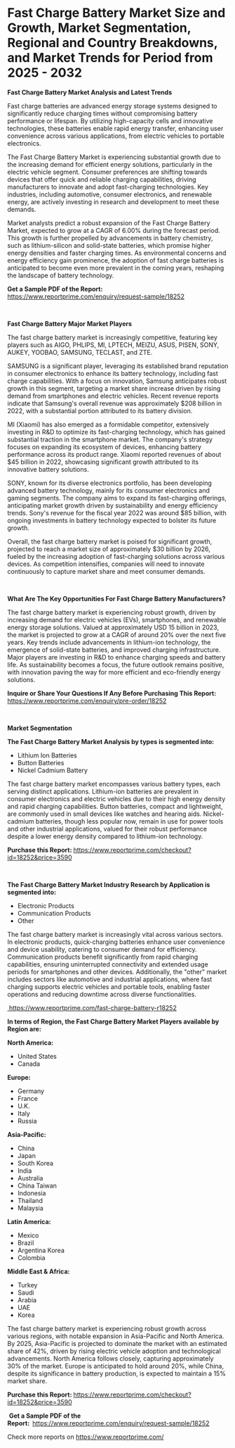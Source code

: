 <p><h1>Fast Charge Battery Market Size and Growth, Market Segmentation, Regional and Country Breakdowns, and Market Trends for Period from 2025 -  2032</h1></p><p><strong>Fast Charge Battery Market Analysis and Latest Trends</strong></p>
<p><p>Fast charge batteries are advanced energy storage systems designed to significantly reduce charging times without compromising battery performance or lifespan. By utilizing high-capacity cells and innovative technologies, these batteries enable rapid energy transfer, enhancing user convenience across various applications, from electric vehicles to portable electronics.</p><p>The Fast Charge Battery Market is experiencing substantial growth due to the increasing demand for efficient energy solutions, particularly in the electric vehicle segment. Consumer preferences are shifting towards devices that offer quick and reliable charging capabilities, driving manufacturers to innovate and adopt fast-charging technologies. Key industries, including automotive, consumer electronics, and renewable energy, are actively investing in research and development to meet these demands.</p><p>Market analysts predict a robust expansion of the Fast Charge Battery Market, expected to grow at a CAGR of 6.00% during the forecast period. This growth is further propelled by advancements in battery chemistry, such as lithium-silicon and solid-state batteries, which promise higher energy densities and faster charging times. As environmental concerns and energy efficiency gain prominence, the adoption of fast charge batteries is anticipated to become even more prevalent in the coming years, reshaping the landscape of battery technology.</p></p>
<p><strong>Get a Sample PDF of the Report:&nbsp;</strong> <a href="https://www.reportprime.com/enquiry/request-sample/18252?utm_campaign=2190&utm_medium=2&utm_source=Github&utm_content=ia&utm_term=19032025&utm_id=fast-charge-battery">https://www.reportprime.com/enquiry/request-sample/18252</a></p>
<p>&nbsp;</p>
<p><strong>Fast Charge Battery Major Market Players</strong></p>
<p><p>The fast charge battery market is increasingly competitive, featuring key players such as AIGO, PHLIPS, MI, LPTECH, MEIZU, ASUS, PISEN, SONY, AUKEY, YOOBAO, SAMSUNG, TECLAST, and ZTE. </p><p>SAMSUNG is a significant player, leveraging its established brand reputation in consumer electronics to enhance its battery technology, including fast charge capabilities. With a focus on innovation, Samsung anticipates robust growth in this segment, targeting a market share increase driven by rising demand from smartphones and electric vehicles. Recent revenue reports indicate that Samsung's overall revenue was approximately $208 billion in 2022, with a substantial portion attributed to its battery division.</p><p>MI (Xiaomi) has also emerged as a formidable competitor, extensively investing in R&D to optimize its fast-charging technology, which has gained substantial traction in the smartphone market. The company's strategy focuses on expanding its ecosystem of devices, enhancing battery performance across its product range. Xiaomi reported revenues of about $45 billion in 2022, showcasing significant growth attributed to its innovative battery solutions.</p><p>SONY, known for its diverse electronics portfolio, has been developing advanced battery technology, mainly for its consumer electronics and gaming segments. The company aims to expand its fast-charging offerings, anticipating market growth driven by sustainability and energy efficiency trends. Sony's revenue for the fiscal year 2022 was around $85 billion, with ongoing investments in battery technology expected to bolster its future growth.</p><p>Overall, the fast charge battery market is poised for significant growth, projected to reach a market size of approximately $30 billion by 2026, fueled by the increasing adoption of fast-charging solutions across various devices. As competition intensifies, companies will need to innovate continuously to capture market share and meet consumer demands.</p></p>
<p>&nbsp;</p>
<p><strong>What Are The Key Opportunities For Fast Charge Battery Manufacturers?</strong></p>
<p><p>The fast charge battery market is experiencing robust growth, driven by increasing demand for electric vehicles (EVs), smartphones, and renewable energy storage solutions. Valued at approximately USD 15 billion in 2023, the market is projected to grow at a CAGR of around 20% over the next five years. Key trends include advancements in lithium-ion technology, the emergence of solid-state batteries, and improved charging infrastructure. Major players are investing in R&D to enhance charging speeds and battery life. As sustainability becomes a focus, the future outlook remains positive, with innovation paving the way for more efficient and eco-friendly energy solutions.</p></p>
<p><strong>Inquire or Share Your Questions If Any Before Purchasing This Report:</strong> <a href="https://www.reportprime.com/enquiry/pre-order/18252?utm_campaign=2190&utm_medium=2&utm_source=Github&utm_content=ia&utm_term=19032025&utm_id=fast-charge-battery">https://www.reportprime.com/enquiry/pre-order/18252</a></p>
<p>&nbsp;</p>
<p><strong>Market Segmentation</strong></p>
<p><strong>The Fast Charge Battery Market Analysis by types is segmented into:</strong></p>
<p><ul><li>Lithium Ion Batteries</li><li>Button Batteries</li><li>Nickel Cadmium Battery</li></ul></p>
<p><p>The fast charge battery market encompasses various battery types, each serving distinct applications. Lithium-ion batteries are prevalent in consumer electronics and electric vehicles due to their high energy density and rapid charging capabilities. Button batteries, compact and lightweight, are commonly used in small devices like watches and hearing aids. Nickel-cadmium batteries, though less popular now, remain in use for power tools and other industrial applications, valued for their robust performance despite a lower energy density compared to lithium-ion technology.</p></p>
<p><strong>Purchase this Report:&nbsp;</strong><a href="https://www.reportprime.com/checkout?id=18252&price=3590&utm_campaign=2190&utm_medium=2&utm_source=Github&utm_content=ia&utm_term=19032025&utm_id=fast-charge-battery">https://www.reportprime.com/checkout?id=18252&price=3590</a></p>
<p>&nbsp;</p>
<p><strong>The Fast Charge Battery Market Industry Research by Application is segmented into:</strong></p>
<p><ul><li>Electronic Products</li><li>Communication Products</li><li>Other</li></ul></p>
<p><p>The fast charge battery market is increasingly vital across various sectors. In electronic products, quick-charging batteries enhance user convenience and device usability, catering to consumer demand for efficiency. Communication products benefit significantly from rapid charging capabilities, ensuring uninterrupted connectivity and extended usage periods for smartphones and other devices. Additionally, the "other" market includes sectors like automotive and industrial applications, where fast charging supports electric vehicles and portable tools, enabling faster operations and reducing downtime across diverse functionalities.</p></p>
<p><a href="https://www.reportprime.com/fast-charge-battery-r18252?utm_campaign=2190&utm_medium=2&utm_source=Github&utm_content=ia&utm_term=19032025&utm_id=fast-charge-battery">&nbsp;https://www.reportprime.com/fast-charge-battery-r18252</a></p>
<p><strong>In terms of Region, the Fast Charge Battery Market Players available by Region are:</strong></p>
<p>
    <p> <strong> North America: </strong>
        <ul>
            <li>United States</li>
            <li>Canada</li>
        </ul>
        </p> 
    <p> <strong> Europe: </strong>
        <ul>
            <li>Germany</li>
            <li>France</li>
            <li>U.K.</li>
            <li>Italy</li>
            <li>Russia</li>
        </ul>
        </p> 
    <p> <strong> Asia-Pacific: </strong>
        <ul>
            <li>China</li>
            <li>Japan</li>
            <li>South Korea</li>
            <li>India</li>
            <li>Australia</li>
            <li>China Taiwan</li>
            <li>Indonesia</li>
            <li>Thailand</li>
            <li>Malaysia</li>
        </ul>
        </p> 
    <p> <strong> Latin America: </strong>
        <ul>
            <li>Mexico</li>
            <li>Brazil</li>
            <li>Argentina Korea</li>
            <li>Colombia</li>
        </ul>
        </p> 
    <p> <strong> Middle East & Africa: </strong>
        <ul>
            <li>Turkey</li>
            <li>Saudi</li>
            <li>Arabia</li>
            <li>UAE</li>
            <li>Korea</li>
        </ul>
    </p>
    </p>
<p><p>The fast charge battery market is experiencing robust growth across various regions, with notable expansion in Asia-Pacific and North America. By 2025, Asia-Pacific is projected to dominate the market with an estimated share of 42%, driven by rising electric vehicle adoption and technological advancements. North America follows closely, capturing approximately 30% of the market. Europe is anticipated to hold around 20%, while China, despite its significance in battery production, is expected to maintain a 15% market share.</p></p>
<p><strong>Purchase this Report: </strong><a href="https://www.reportprime.com/checkout?id=18252&price=3590&utm_campaign=2190&utm_medium=2&utm_source=Github&utm_content=ia&utm_term=19032025&utm_id=fast-charge-battery">https://www.reportprime.com/checkout?id=18252&price=3590</a></p>
<p>&nbsp;<strong>Get a Sample PDF of the Report:&nbsp;&nbsp;</strong><a href="https://www.reportprime.com/enquiry/request-sample/18252?utm_campaign=2190&utm_medium=2&utm_source=Github&utm_content=ia&utm_term=19032025&utm_id=fast-charge-battery">https://www.reportprime.com/enquiry/request-sample/18252</a></p>
<p><strong></strong></p>
<p>Check more reports on <a href="https://www.reportprime.com/?utm_campaign=2190&utm_medium=2&utm_source=Github&utm_content=ia&utm_term=19032025&utm_id=fast-charge-battery">https://www.reportprime.com/</a></p>